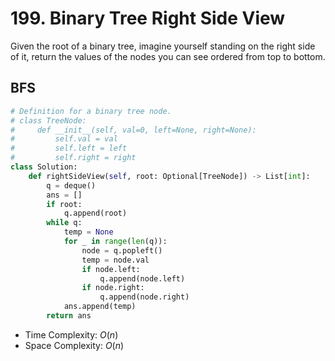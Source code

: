 # 199. Binary Tree Right Side View
Given the root of a binary tree, imagine yourself standing on the right side of it, return the values of the nodes you can see ordered from top to bottom.
## BFS
```PYTHON
# Definition for a binary tree node.
# class TreeNode:
#     def __init__(self, val=0, left=None, right=None):
#         self.val = val
#         self.left = left
#         self.right = right
class Solution:
    def rightSideView(self, root: Optional[TreeNode]) -> List[int]:
        q = deque()
        ans = []
        if root:
            q.append(root)
        while q:
            temp = None
            for _ in range(len(q)):
                node = q.popleft()
                temp = node.val
                if node.left:
                    q.append(node.left)
                if node.right:
                    q.append(node.right)
            ans.append(temp)
        return ans
```
* Time Complexity: $O(n)$
* Space Complexity: $O(n)$